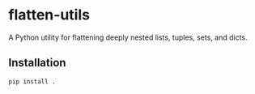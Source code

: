 

# flatten-utils

A Python utility for flattening deeply nested lists, tuples, sets, and dicts.

## Installation

```bash
pip install .
